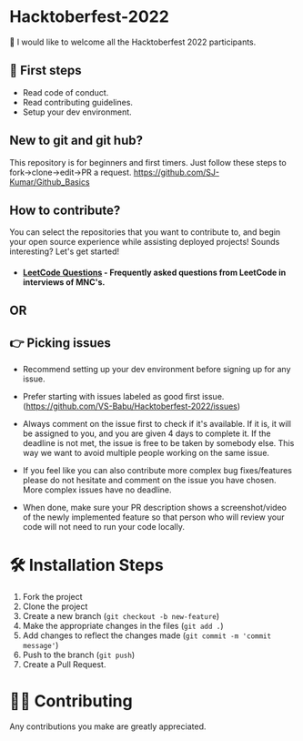 # Hacktoberfest-2022

👋 I would like to welcome all the Hacktoberfest 2022 participants.

## 🛫 First steps

* Read code of conduct.
* Read contributing guidelines.
* Setup your dev environment.

## New to git and git hub?
This repository is for beginners and first timers. Just follow these steps to fork->clone->edit->PR a request.
https://github.com/SJ-Kumar/Github_Basics

## How to contribute?
You can select the repositories that you want to contribute to, and begin your open source experience while assisting deployed projects! Sounds interesting? Let's get started!

- #### <a href="https://github.com/VS-Babu/hacktoberfest-2022/tree/main/Leetcode/Check%20If%20N%20and%20Its%20Double%20Exist">LeetCode Questions</a> - Frequently asked questions from LeetCode in interviews of MNC's.

 ## OR

## 👉 Picking issues
* Recommend setting up your dev environment before signing up for any issue.

* Prefer starting with issues labeled as good first issue.(https://github.com/VS-Babu/Hacktoberfest-2022/issues)

* Always comment on the issue first to check if it's available. If it is, it will be assigned to you, and you are given 4 days to complete it. If the deadline is not met, the issue is free to be taken by somebody else. This way we want to avoid multiple people working on the same issue.

* If you feel like you can also contribute more complex bug fixes/features please do not hesitate and comment on the issue you have chosen. More complex issues have no deadline.

* When done, make sure your PR description shows a screenshot/video of the newly implemented feature so that person who will review your code will not need to run your code locally.

# 🛠️ Installation Steps
1. Fork the project
2. Clone the project
3. Create a new branch (`git checkout -b new-feature`)
4. Make the appropriate changes in the files (`git add .`)
5. Add changes to reflect the changes made (`git commit -m 'commit message'`)
6. Push to the branch (`git push`)
7. Create a Pull Request.

# 👨‍💻 Contributing
Any contributions you make are greatly appreciated.
